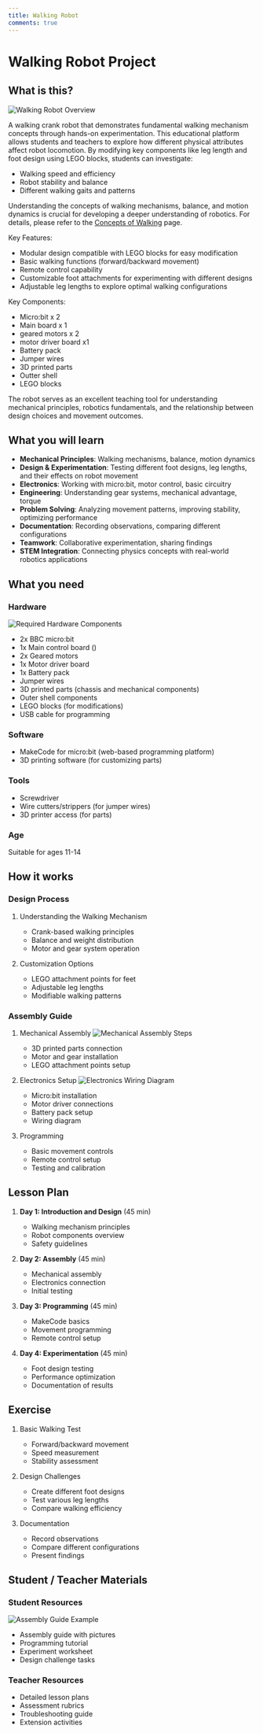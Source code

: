 ```yaml
---
title: Walking Robot
comments: true
---
```


# Walking Robot Project

## What is this?
![Walking Robot Overview](images/robot-overview.jpg)


A walking crank robot that demonstrates fundamental walking mechanism concepts through hands-on experimentation. This educational platform allows students and teachers to explore how different physical attributes affect robot locomotion. By modifying key components like leg length and foot design using LEGO blocks, students can investigate:

- Walking speed and efficiency
- Robot stability and balance
- Different walking gaits and patterns


Understanding the concepts of walking mechanisms, balance, and motion dynamics is crucial for developing a deeper understanding of robotics. For details, please refer to the [Concepts of Walking](concept-of-walking.md) page.

Key Features:

- Modular design compatible with LEGO blocks for easy modification
- Basic walking functions (forward/backward movement)
- Remote control capability
- Customizable foot attachments for experimenting with different designs
- Adjustable leg lengths to explore optimal walking configurations

Key Components:

- Micro:bit x 2
- Main board x 1
- geared motors x 2
- motor driver board x1
- Battery pack
- Jumper wires
- 3D printed parts
- Outter shell
- LEGO blocks

The robot serves as an excellent teaching tool for understanding mechanical principles, robotics fundamentals, and the relationship between design choices and movement outcomes.

## What you will learn
- **Mechanical Principles**: Walking mechanisms, balance, motion dynamics
- **Design & Experimentation**: Testing different foot designs, leg lengths, and their effects on robot movement
- **Electronics**: Working with micro:bit, motor control, basic circuitry
- **Engineering**: Understanding gear systems, mechanical advantage, torque
- **Problem Solving**: Analyzing movement patterns, improving stability, optimizing performance
- **Documentation**: Recording observations, comparing different configurations
- **Teamwork**: Collaborative experimentation, sharing findings
- **STEM Integration**: Connecting physics concepts with real-world robotics applications

## What you need

### Hardware
![Required Hardware Components](images/hardware-components.jpg)
- 2x BBC micro:bit
- 1x Main control board ()
- 2x Geared motors
- 1x Motor driver board
- 1x Battery pack
- Jumper wires
- 3D printed parts (chassis and mechanical components)
- Outer shell components
- LEGO blocks (for modifications)
- USB cable for programming

### Software
- MakeCode for micro:bit (web-based programming platform)
- 3D printing software (for customizing parts)

### Tools
- Screwdriver
- Wire cutters/strippers (for jumper wires)
- 3D printer access (for parts)

### Age
Suitable for ages 11-14 

## How it works

### Design Process
1. Understanding the Walking Mechanism
   - Crank-based walking principles
   - Balance and weight distribution
   - Motor and gear system operation

2. Customization Options
   - LEGO attachment points for feet
   - Adjustable leg lengths
   - Modifiable walking patterns

### Assembly Guide
1. Mechanical Assembly
   ![Mechanical Assembly Steps](images/mechanical-assembly.jpg)
   - 3D printed parts connection
   - Motor and gear installation
   - LEGO attachment points setup

2. Electronics Setup
   ![Electronics Wiring Diagram](images/wiring-diagram.jpg)
   - Micro:bit installation
   - Motor driver connections
   - Battery pack setup
   - Wiring diagram

3. Programming
   - Basic movement controls
   - Remote control setup
   - Testing and calibration

## Lesson Plan
1. **Day 1: Introduction and Design** (45 min)
   - Walking mechanism principles
   - Robot components overview
   - Safety guidelines
   
2. **Day 2: Assembly** (45 min)
   - Mechanical assembly
   - Electronics connection
   - Initial testing
   
3. **Day 3: Programming** (45 min)
   - MakeCode basics
   - Movement programming
   - Remote control setup
   
4. **Day 4: Experimentation** (45 min)
   - Foot design testing
   - Performance optimization
   - Documentation of results

## Exercise
1. Basic Walking Test
   - Forward/backward movement
   - Speed measurement
   - Stability assessment

2. Design Challenges
   - Create different foot designs
   - Test various leg lengths
   - Compare walking efficiency

3. Documentation
   - Record observations
   - Compare different configurations
   - Present findings

## Student / Teacher Materials
### Student Resources
![Assembly Guide Example](images/assembly-guide.jpg)
- Assembly guide with pictures
- Programming tutorial
- Experiment worksheet
- Design challenge tasks

### Teacher Resources
- Detailed lesson plans
- Assessment rubrics
- Troubleshooting guide
- Extension activities
